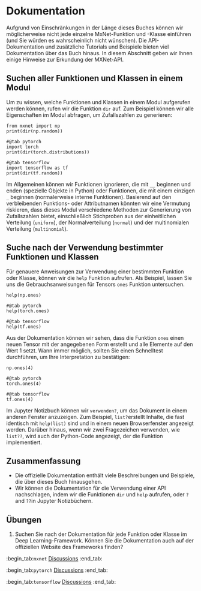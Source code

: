 # Dokumentation

Aufgrund von Einschränkungen in der Länge dieses Buches können wir möglicherweise nicht jede einzelne MxNet-Funktion und -Klasse einführen (und Sie würden es wahrscheinlich nicht wünschen). Die API-Dokumentation und zusätzliche Tutorials und Beispiele bieten viel Dokumentation über das Buch hinaus. In diesem Abschnitt geben wir Ihnen einige Hinweise zur Erkundung der MXNet-API.

## Suchen aller Funktionen und Klassen in einem Modul

Um zu wissen, welche Funktionen und Klassen in einem Modul aufgerufen werden können, rufen wir die Funktion `dir` auf. Zum Beispiel können wir alle Eigenschaften im Modul abfragen, um Zufallszahlen zu generieren:

```{.python .input  n=1}
from mxnet import np
print(dir(np.random))
```

```{.python .input  n=1}
#@tab pytorch
import torch
print(dir(torch.distributions))
```

```{.python .input  n=1}
#@tab tensorflow
import tensorflow as tf
print(dir(tf.random))
```

Im Allgemeinen können wir Funktionen ignorieren, die mit `__` beginnen und enden (spezielle Objekte in Python) oder Funktionen, die mit einem einzigen `_` beginnen (normalerweise interne Funktionen). Basierend auf den verbleibenden Funktions- oder Attributnamen könnten wir eine Vermutung riskieren, dass dieses Modul verschiedene Methoden zur Generierung von Zufallszahlen bietet, einschließlich Stichproben aus der einheitlichen Verteilung (`uniform`), der Normalverteilung (`normal`) und der multinomialen Verteilung (`multinomial`).

## Suche nach der Verwendung bestimmter Funktionen und Klassen

Für genauere Anweisungen zur Verwendung einer bestimmten Funktion oder Klasse, können wir die `help` Funktion aufrufen. Als Beispiel, lassen Sie uns die Gebrauchsanweisungen für Tensors `ones` Funktion untersuchen.

```{.python .input}
help(np.ones)
```

```{.python .input}
#@tab pytorch
help(torch.ones)
```

```{.python .input}
#@tab tensorflow
help(tf.ones)
```

Aus der Dokumentation können wir sehen, dass die Funktion `ones` einen neuen Tensor mit der angegebenen Form erstellt und alle Elemente auf den Wert 1 setzt. Wann immer möglich, sollten Sie einen Schnelltest durchführen, um Ihre Interpretation zu bestätigen:

```{.python .input}
np.ones(4)
```

```{.python .input}
#@tab pytorch
torch.ones(4)
```

```{.python .input}
#@tab tensorflow
tf.ones(4)
```

Im Jupyter Notizbuch können wir `verwenden?`, um das Dokument in einem anderen Fenster anzuzeigen. Zum Beispiel, `list?`erstellt Inhalte, die fast identisch mit `help(list)` sind und in einem neuen Browserfenster angezeigt werden. Darüber hinaus, wenn wir zwei Fragezeichen verwenden, wie `list??`, wird auch der Python-Code angezeigt, der die Funktion implementiert.

## Zusammenfassung

* Die offizielle Dokumentation enthält viele Beschreibungen und Beispiele, die über dieses Buch hinausgehen.
* Wir können die Dokumentation für die Verwendung einer API nachschlagen, indem wir die Funktionen `dir` und `help` aufrufen, oder `?` and `??`in Jupyter Notizbüchern.

## Übungen

1. Suchen Sie nach der Dokumentation für jede Funktion oder Klasse im Deep Learning-Framework. Können Sie die Dokumentation auch auf der offiziellen Website des Frameworks finden?

:begin_tab:`mxnet`
[Discussions](https://discuss.d2l.ai/t/38)
:end_tab:

:begin_tab:`pytorch`
[Discussions](https://discuss.d2l.ai/t/39)
:end_tab:

:begin_tab:`tensorflow`
[Discussions](https://discuss.d2l.ai/t/199)
:end_tab:
